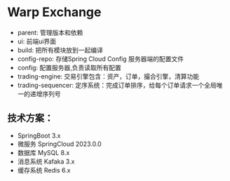 # Warp Exchange

- parent: 管理版本和依赖
- ui: 前端ui界面
- build: 把所有模块放到一起编译
- config-repo: 存储Spring Cloud Config 服务器端的配置文件
- config: 配置服务器,负责读取所有配置
- trading-engine: 交易引擎包含：资产，订单，撮合引擎，清算功能
- trading-sequencer: 定序系统：完成订单排序，给每个订单请求一个全局唯一的递增序列号

## 技术方案：
- SpringBoot 3.x
- 微服务 SpringCloud 2023.0.0
- 数据库 MySQL 8.x
- 消息系统 Kafaka 3.x
- 缓存系统 Redis 6.x